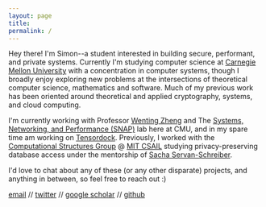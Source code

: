 ```yaml
---
layout: page
title: 
permalink: /
---
```


Hey there! I'm Simon--a student interested in building secure, performant, and private systems.
Currently I'm studying computer science at [Carnegie Mellon University](https://www.cmu.edu/) with a concentration in computer systems, though
I broadly enjoy exploring new problems at the intersections of theoretical computer science, mathematics and software.
Much of my previous work has been oriented around theoretical and applied cryptography, systems, and cloud computing. 

I'm currently working with Professor [Wenting Zheng](https://wzheng.github.io/) and The [Systems, Networking, and Performance (SNAP)](https://snap.cs.cmu.edu/) lab here at CMU, and in my spare time am working on [Tensordock](https://tensordock.com/). 
Previously, I worked with the [Computational Structures Group](https://www.csail.mit.edu/research/computation-structures-group) @ [MIT CSAIL](https://www.csail.mit.edu/) studying privacy-preserving database access under the mentorship of [Sacha Servan-Schreiber](http://sachaservanschreiber.com/). 

I'd love to chat about any of these (or any other disparate) projects, and anything in between, so feel free to reach out :)

[email](mailto:sbeyzero@andrew.cmu.edu) // [twitter](https://twitter.com/simonbeyzerov) // [google scholar](https://scholar.google.com/citations?user=w08suY8AAAAJ) // [github](https://github.com/sim15)

